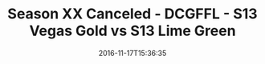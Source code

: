 ---
title: Season XX Canceled - DCGFFL - S13 Vegas Gold vs S13 Lime Green
teams-score:
- team: _teams/s13-vegas.md
  score: 28
- team: _teams/s13-lime.md
  score: 13
mvp: D. Halunen (Lime); D. Rendell (Vegas)
game-ball: N. Kasparek (Lime); M .Stroman (Vegas)
season: 13
week:
date: '2016-11-17T15:36:35'
pageid: season-13-playoffs-november-13-2016-4829-vs-4818
---